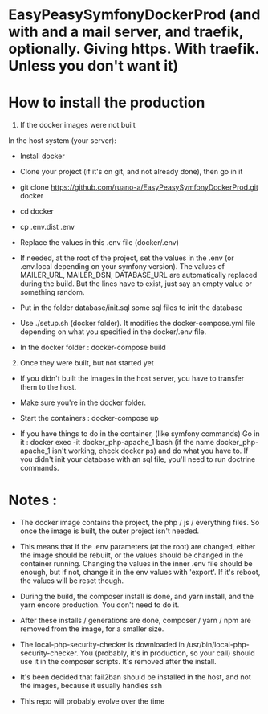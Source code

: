 # EasyPeasySymfonyDockerProd (and with and a mail server, and traefik, optionally. Giving https. With traefik. Unless you don't want it)

# How to install the production

1) If the docker images were not built

In the host system (your server):

* Install docker

* Clone your project (if it's on git, and not already done), then go in it

* git clone https://github.com/ruano-a/EasyPeasySymfonyDockerProd.git docker

* cd docker

* cp .env.dist .env

* Replace the values in this .env file (docker/.env)

* If needed, at the root of the project, set the values in the .env (or .env.local depending on your symfony version). The values of MAILER_URL, MAILER_DSN, DATABASE_URL are automatically replaced during the build. But the lines have to exist, just say an empty value or something random.

* Put in the folder database/init.sql some sql files to init the database

* Use ./setup.sh (docker folder). It modifies the docker-compose.yml file depending on what you specified in the docker/.env file.

* In the docker folder : docker-compose build

2) Once they were built, but not started yet

* If you didn't built the images in the host server, you have to transfer them to the host.

* Make sure you're in the docker folder.

* Start the containers : docker-compose up

* If you have things to do in the container, (like symfony commands) Go in it : docker exec -it docker_php-apache_1 bash (if the name docker_php-apache_1 isn't working, check docker ps) and do what you have to. If you didn't init your database with an sql file, you'll need to run doctrine commands.

# Notes :

* The docker image contains the project, the php / js / everything files. So once the image is built, the outer project isn't needed.

* This means that if the .env parameters (at the root) are changed, either the image should be rebuilt, or the values should be changed in the container running. Changing the values in the inner .env file should be enough, but if not, change it in the env values with 'export'. If it's reboot, the values will be reset though.

* During the build, the composer install is done, and yarn install, and the yarn encore production. You don't need to do it.

* After these installs / generations are done, composer / yarn / npm are removed from the image, for a smaller size.

* The local-php-security-checker is downloaded in /usr/bin/local-php-security-checker. You (probably, it's in production, so your call) should use it in the composer scripts. It's removed after the install.

* It's been decided that fail2ban should be installed in the host, and not the images, because it usually handles ssh

* This repo will probably evolve over the time
